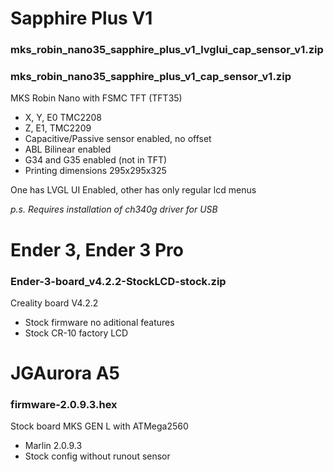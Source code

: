 

# Sapphire Plus V1

### mks_robin_nano35_sapphire_plus_v1_lvglui_cap_sensor_v1.zip
### mks_robin_nano35_sapphire_plus_v1_cap_sensor_v1.zip

MKS Robin Nano with FSMC TFT (TFT35)
- X, Y, E0 TMC2208
- Z, E1, TMC2209
- Capacitive/Passive sensor enabled, no offset
- ABL Bilinear enabled
- G34 and G35 enabled (not in TFT)
- Printing dimensions 295x295x325

One has LVGL UI Enabled, other has only regular lcd menus 

_p.s. Requires installation of ch340g driver for USB_

# Ender 3, Ender 3 Pro

### Ender-3-board_v4.2.2-StockLCD-stock.zip

Creality board V4.2.2
- Stock firmware no aditional features
- Stock CR-10 factory LCD

# JGAurora A5

### firmware-2.0.9.3.hex

Stock board MKS GEN L with ATMega2560
- Marlin 2.0.9.3
- Stock config without runout sensor

